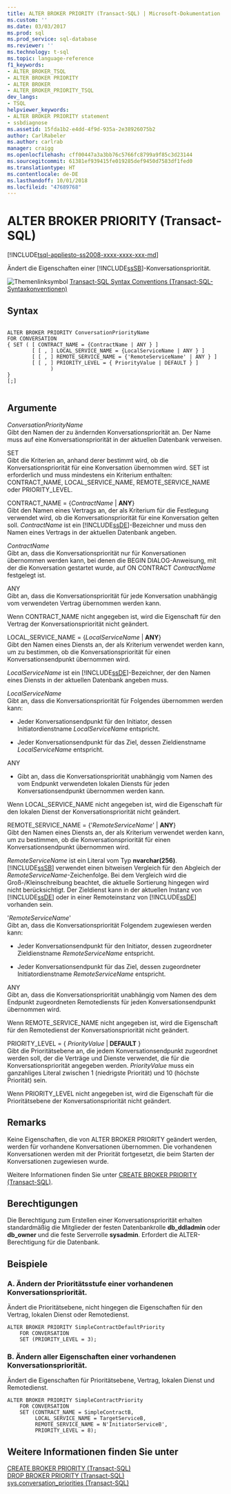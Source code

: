 ```yaml
---
title: ALTER BROKER PRIORITY (Transact-SQL) | Microsoft-Dokumentation
ms.custom: ''
ms.date: 03/03/2017
ms.prod: sql
ms.prod_service: sql-database
ms.reviewer: ''
ms.technology: t-sql
ms.topic: language-reference
f1_keywords:
- ALTER_BROKER_TSQL
- ALTER BROKER PRIORITY
- ALTER BROKER
- ALTER_BROKER_PRIORITY_TSQL
dev_langs:
- TSQL
helpviewer_keywords:
- ALTER BROKER PRIORITY statement
- ssbdiagnose
ms.assetid: 15fda1b2-e4dd-4f9d-935a-2e38926075b2
author: CarlRabeler
ms.author: carlrab
manager: craigg
ms.openlocfilehash: cff00447a3a3bb76c5766fc8799a9f85c3d23144
ms.sourcegitcommit: 61381ef939415fe019285def9450d7583df1fed0
ms.translationtype: HT
ms.contentlocale: de-DE
ms.lasthandoff: 10/01/2018
ms.locfileid: "47689768"
---
```

# <a name="alter-broker-priority-transact-sql"></a>ALTER BROKER PRIORITY (Transact-SQL)
[!INCLUDE[tsql-appliesto-ss2008-xxxx-xxxx-xxx-md](../../includes/tsql-appliesto-ss2008-xxxx-xxxx-xxx-md.md)]

  Ändert die Eigenschaften einer [!INCLUDE[ssSB](../../includes/sssb-md.md)]-Konversationspriorität.  
  
 ![Themenlinksymbol](../../database-engine/configure-windows/media/topic-link.gif "Topic link icon") [Transact-SQL Syntax Conventions (Transact-SQL-Syntaxkonventionen)](../../t-sql/language-elements/transact-sql-syntax-conventions-transact-sql.md)  
  
## <a name="syntax"></a>Syntax  
  
```  
  
ALTER BROKER PRIORITY ConversationPriorityName  
FOR CONVERSATION  
{ SET ( [ CONTRACT_NAME = {ContractName | ANY } ]  
        [ [ , ] LOCAL_SERVICE_NAME = {LocalServiceName | ANY } ]  
        [ [ , ] REMOTE_SERVICE_NAME = {'RemoteServiceName' | ANY } ]  
        [ [ , ] PRIORITY_LEVEL = { PriorityValue | DEFAULT } ]  
              )  
}  
[;]  
  
```  
  
## <a name="arguments"></a>Argumente  
 *ConversationPriorityName*  
 Gibt den Namen der zu ändernden Konversationspriorität an. Der Name muss auf eine Konversationspriorität in der aktuellen Datenbank verweisen.  
  
 SET  
 Gibt die Kriterien an, anhand derer bestimmt wird, ob die Konversationspriorität für eine Konversation übernommen wird. SET ist erforderlich und muss mindestens ein Kriterium enthalten: CONTRACT_NAME, LOCAL_SERVICE_NAME, REMOTE_SERVICE_NAME oder PRIORITY_LEVEL.  
  
 CONTRACT_NAME = {*ContractName* | **ANY**}  
 Gibt den Namen eines Vertrags an, der als Kriterium für die Festlegung verwendet wird, ob die Konversationspriorität für eine Konversation gelten soll. *ContractName* ist ein [!INCLUDE[ssDE](../../includes/ssde-md.md)]-Bezeichner und muss den Namen eines Vertrags in der aktuellen Datenbank angeben.  
  
 *ContractName*  
 Gibt an, dass die Konversationspriorität nur für Konversationen übernommen werden kann, bei denen die BEGIN DIALOG-Anweisung, mit der die Konversation gestartet wurde, auf ON CONTRACT *ContractName* festgelegt ist.  
  
 ANY  
 Gibt an, dass die Konversationspriorität für jede Konversation unabhängig vom verwendeten Vertrag übernommen werden kann.  
  
 Wenn CONTRACT_NAME nicht angegeben ist, wird die Eigenschaft für den Vertrag der Konversationspriorität nicht geändert.  
  
 LOCAL_SERVICE_NAME = {*LocalServiceName* | **ANY**}  
 Gibt den Namen eines Diensts an, der als Kriterium verwendet werden kann, um zu bestimmen, ob die Konversationspriorität für einen Konversationsendpunkt übernommen wird.  
  
 *LocalServiceName* ist ein [!INCLUDE[ssDE](../../includes/ssde-md.md)]-Bezeichner, der den Namen eines Diensts in der aktuellen Datenbank angeben muss.  
  
 *LocalServiceName*  
 Gibt an, dass die Konversationspriorität für Folgendes übernommen werden kann:  
  
-   Jeder Konversationsendpunkt für den Initiator, dessen Initiatordienstname *LocalServiceName* entspricht.  
  
-   Jeder Konversationsendpunkt für das Ziel, dessen Zieldienstname *LocalServiceName* entspricht.  
  
 ANY  
 -   Gibt an, dass die Konversationspriorität unabhängig vom Namen des vom Endpunkt verwendeten lokalen Diensts für jeden Konversationsendpunkt übernommen werden kann.  
  
 Wenn LOCAL_SERVICE_NAME nicht angegeben ist, wird die Eigenschaft für den lokalen Dienst der Konversationspriorität nicht geändert.  
  
 REMOTE_SERVICE_NAME = {'*RemoteServiceName*' | **ANY**}  
 Gibt den Namen eines Diensts an, der als Kriterium verwendet werden kann, um zu bestimmen, ob die Konversationspriorität für einen Konversationsendpunkt übernommen wird.  
  
 *RemoteServiceName* ist ein Literal vom Typ **nvarchar(256)**. [!INCLUDE[ssSB](../../includes/sssb-md.md)] verwendet einen bitweisen Vergleich für den Abgleich der *RemoteServiceName*-Zeichenfolge. Bei dem Vergleich wird die Groß-/Kleinschreibung beachtet, die aktuelle Sortierung hingegen wird nicht berücksichtigt. Der Zieldienst kann in der aktuellen Instanz von [!INCLUDE[ssDE](../../includes/ssde-md.md)] oder in einer Remoteinstanz von [!INCLUDE[ssDE](../../includes/ssde-md.md)] vorhanden sein.  
  
 '*RemoteServiceName*'  
 Gibt an, dass die Konversationspriorität Folgendem zugewiesen werden kann:  
  
-   Jeder Konversationsendpunkt für den Initiator, dessen zugeordneter Zieldienstname *RemoteServiceName* entspricht.  
  
-   Jeder Konversationsendpunkt für das Ziel, dessen zugeordneter Initiatordienstname *RemoteServiceName* entspricht.  
  
 ANY  
 Gibt an, dass die Konversationspriorität unabhängig vom Namen des dem Endpunkt zugeordneten Remotediensts für jeden Konversationsendpunkt übernommen wird.  
  
 Wenn REMOTE_SERVICE_NAME nicht angegeben ist, wird die Eigenschaft für den Remotedienst der Konversationspriorität nicht geändert.  
  
 PRIORITY_LEVEL = { *PriorityValue* | **DEFAULT** }  
 Gibt die Prioritätsebene an, die jedem Konversationsendpunkt zugeordnet werden soll, der die Verträge und Dienste verwendet, die für die Konversationspriorität angegeben werden. *PriorityValue* muss ein ganzahliges Literal zwischen 1 (niedrigste Priorität) und 10 (höchste Priorität) sein.  
  
 Wenn PRIORITY_LEVEL nicht angegeben ist, wird die Eigenschaft für die Prioritätsebene der Konversationspriorität nicht geändert.  
  
## <a name="remarks"></a>Remarks  
 Keine Eigenschaften, die von ALTER BROKER PRIORITY geändert werden, werden für vorhandene Konversationen übernommen. Die vorhandenen Konversationen werden mit der Priorität fortgesetzt, die beim Starten der Konversationen zugewiesen wurde.  
  
 Weitere Informationen finden Sie unter [CREATE BROKER PRIORITY &#40;Transact-SQL&#41;](../../t-sql/statements/create-broker-priority-transact-sql.md).  
  
## <a name="permissions"></a>Berechtigungen  
 Die Berechtigung zum Erstellen einer Konversationspriorität erhalten standardmäßig die Mitglieder der festen Datenbankrolle **db_ddladmin** oder **db_owner** und die feste Serverrolle **sysadmin**. Erfordert die ALTER-Berechtigung für die Datenbank.  
  
## <a name="examples"></a>Beispiele  
  
### <a name="a-changing-only-the-priority-level-of-an-existing-conversation-priority"></a>A. Ändern der Prioritätsstufe einer vorhandenen Konversationspriorität.  
 Ändert die Prioritätsebene, nicht hingegen die Eigenschaften für den Vertrag, lokalen Dienst oder Remotedienst.  
  
```  
ALTER BROKER PRIORITY SimpleContractDefaultPriority  
    FOR CONVERSATION  
    SET (PRIORITY_LEVEL = 3);  
```  
  
### <a name="b-changing-all-of-the-properties-of-an-existing-conversation-priority"></a>B. Ändern aller Eigenschaften einer vorhandenen Konversationspriorität.  
 Ändert die Eigenschaften für Prioritätsebene, Vertrag, lokalen Dienst und Remotedienst.  
  
```  
ALTER BROKER PRIORITY SimpleContractPriority  
    FOR CONVERSATION  
    SET (CONTRACT_NAME = SimpleContractB,  
         LOCAL_SERVICE_NAME = TargetServiceB,  
         REMOTE_SERVICE_NAME = N'InitiatorServiceB',  
         PRIORITY_LEVEL = 8);  
```  
  
## <a name="see-also"></a>Weitere Informationen finden Sie unter  
 [CREATE BROKER PRIORITY &#40;Transact-SQL&#41;](../../t-sql/statements/create-broker-priority-transact-sql.md)   
 [DROP BROKER PRIORITY &#40;Transact-SQL&#41;](../../t-sql/statements/drop-broker-priority-transact-sql.md)   
 [sys.conversation_priorities &#40;Transact-SQL&#41;](../../relational-databases/system-catalog-views/sys-conversation-priorities-transact-sql.md)  
  
  
